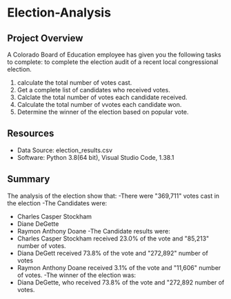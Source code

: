 # Election-Analysis

## Project Overview
A Colorado Board of Education employee has given you the following tasks to complete: to complete the election audit of a recent local congressional election.

1. calculate the total number of votes cast.
2. Get a complete list of candidates who received votes.
3. Calclate the total number of votes each candidate received.
4. Calculate the total number of vvotes each candidate won.
5. Determine the winner of the election based on popular vote.

## Resources
- Data Source: election_results.csv
- Software: Python 3.8(64 bit), Visual Studio Code, 1.38.1

## Summary
The analysis of the election show that:
-There were "369,711" votes cast in the election
-The Candidates were:
  - Charles Casper Stockham
  - Diane DeGette
  - Raymon Anthony Doane
-The Candidate results were:
  - Charles Casper Stockham received 23.0% of the vote and "85,213" number of votes.
  - Diana DeGett received 73.8% of the vote and "272,892" number of votes
  - Raymon Anthony Doane received 3.1% of the vote and "11,606" number of votes.
-The winner of the election was:
  - Diana DeGette, who received 73.8% of the vote and "272,892 number of votes.

